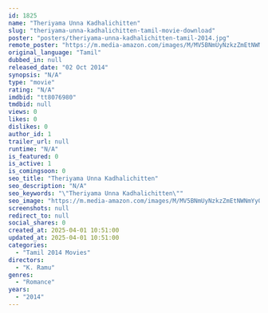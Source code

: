 ```yaml
---
id: 1825
name: "Theriyama Unna Kadhalichitten"
slug: "theriyama-unna-kadhalichitten-tamil-movie-download"
poster: "posters/theriyama-unna-kadhalichitten-tamil-2014.jpg"
remote_poster: "https://m.media-amazon.com/images/M/MV5BNmUyNzkzZmEtNWNmYy00NjA0LWFiZDctMWJiNGFlMzE2ODQ4XkEyXkFqcGdeQXVyMTIwMzI2Mzk4._V1_SX300.jpg"
original_language: "Tamil"
dubbed_in: null
released_date: "02 Oct 2014"
synopsis: "N/A"
type: "movie"
rating: "N/A"
imdbid: "tt8076980"
tmdbid: null
views: 0
likes: 0
dislikes: 0
author_id: 1
trailer_url: null
runtime: "N/A"
is_featured: 0
is_active: 1
is_comingsoon: 0
seo_title: "Theriyama Unna Kadhalichitten"
seo_description: "N/A"
seo_keywords: "\"Theriyama Unna Kadhalichitten\""
seo_image: "https://m.media-amazon.com/images/M/MV5BNmUyNzkzZmEtNWNmYy00NjA0LWFiZDctMWJiNGFlMzE2ODQ4XkEyXkFqcGdeQXVyMTIwMzI2Mzk4._V1_SX300.jpg"
screenshots: null
redirect_to: null
social_shares: 0
created_at: 2025-04-01 10:51:00
updated_at: 2025-04-01 10:51:00
categories:
  - "Tamil 2014 Movies"
directors:
  - "K. Ramu"
genres:
  - "Romance"
years:
  - "2014"
---
```


